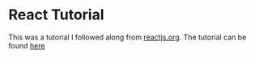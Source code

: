 # React Tutorial

This was a tutorial I followed along from [reactjs.org](https://reactjs.org).
The tutorial can be found [here](https://reactjs.org/tutorial/tutorial.html)
